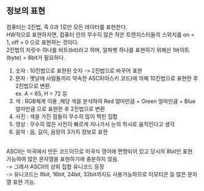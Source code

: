 ## 정보의 표현   
컴퓨터는 2진법, 즉 0과 1로만 모든 데이터를 표현한다.    
HW적으로 표현하자면, 컴퓨터 안의 무수히 많은 작은 트랜지스터들의 스위치를 on = 1, off = 0 으로 표현하는 것이다.  
2진법의 자릿수 하나를 비트(bit)라고 하며, 알파벳 하나를 표현하기 위해선 1바이트(byte) = 8bit가 필요하다.
</br>
1. 숫자 : 10진법으로 표현된 숫자 -> 2진법으로 바꾸어 표현   
2. 문자 : 옛날에 사람들끼리 약속한 ASCII(아스키 코드)에 의해 10진법으로 표현한 후 2진법으로 변환.   
ex. A = 65, H = 72 등
3. 색 : RGB체계 이용 ,해당 색을 분석하여 Red 얼마만큼 + Green 얼마만큼 + Blue 얼마만큼 으로 표현한 후 2진법으로 변환
4. 사진 : 색을 가진 점들이 무수히 많이 찍힌 집합
5. 영상 : 무수히 많은 사진이 빠르게 지나가서 눈의 착시로 움직인다고 생각
6. 음악 : 음, 길이, 음량의 3가지 정보로 표현   
</br>  
ASCII는 미국에서 만든 코드이므로 미국식 영어에 편향되어 있고 당시의 8bit만 표현 가능하여 많은 문자열을 표현하기에 충분하지 않음.   </br>
-> 그래서 ASCII의 상위 집합 유니코드 등장     </br>  
-> 유니코드는 8bit, 16bit, 24bit, 32bit까지도 사용가능하므로 이모티콘 등 많은 문자열 표현 가능.
